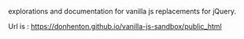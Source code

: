 explorations and documentation for vanilla js replacements for jQuery.

Url is : https://donhenton.github.io/vanilla-js-sandbox/public_html